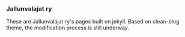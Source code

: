 ### Jallunvalajat ry

These are Jallunvalajat ry's pages built on jekyll. Based on clean-blog theme, the modification process is still underway.
